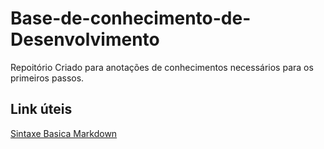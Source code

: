 # Base-de-conhecimento-de-Desenvolvimento
Repoitório Criado para anotações de conhecimentos necessários para os primeiros passos.

## Link úteis
[Sintaxe Basica Markdown](https://www.markdownguide.org/basic-syntax/)
